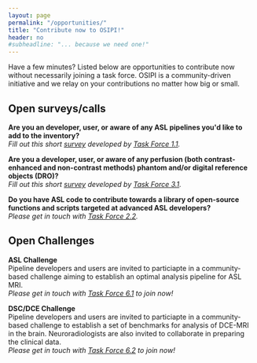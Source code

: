 ```yaml
---
layout: page
permalink: "/opportunities/"
title: "Contribute now to OSIPI!"
header: no
#subheadline: "... because we need one!"
---
```


Have a few minutes? Listed below are opportunities to contribute now without necessarily joining a task force. OSIPI is a community-driven initiative and we relay on your contributions no matter how big or small.

**Open surveys/calls**
----------------------

**Are you an developer, user, or aware of any ASL pipelines you'd like to add to the inventory?**  
*Fill out this short [survey](https://docs.google.com/forms/d/e/1FAIpQLSf-4_pBXFA31htMNPZo1kQgcY0EJ5_AWxjyvkkYIQVGUHo6sg/viewform) developed by [Task Force 1.1](/task-force-1-1/).*

**Are you a developer, user, or aware of any perfusion (both contrast-enhanced and non-contrast methods) phantom and/or digital reference objects (DRO)?**  
*Fill out this short [survey](https://docs.google.com/forms/d/e/1FAIpQLSds0Ao-jAHrljckEBndGBnkAmOmkB1-YSdAHjFCDZijOS1ghw/viewform) developed by [Task Force 3.1](/task-force-3-1/).*

**Do you have ASL code to contribute towards a library of open-source functions and scripts targeted at advanced ASL developers?**  
*Please get in touch with [Task Force 2.2](/task-force-2-2/).*

**Open Challenges**
-------------------

**ASL Challenge**  
Pipeline developers and users are invited to particiapte in a community-based challenge aiming to establish an optimal analysis pipeline for ASL MRI.  
*Please get in touch with [Task Force 6.1](/task-force-6-1/) to join now!*

**DSC/DCE Challenge**  
Pipeline developers and users are invited to particiapte in a community-based challenge to establish a set of benchmarks for analysis of DCE-MRI in the brain. Neuroradiologists are also invited to collaborate in preparing the clinical data.  
*Please get in touch with [Task Force 6.2](/task-force-6-2/) to join now!*
